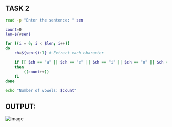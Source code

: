 ## TASK 2

```sh
read -p "Enter the sentence: " sen

count=0
len=${#sen}

for ((i = 0; i < $len; i++))
do
    ch=${sen:$i:1} # Extract each character

    if [[ $ch == "a" || $ch == "e" || $ch == "i" || $ch == "o" || $ch == "u" || $ch == "A" || $ch == "E" || $ch == "I" || $ch == "O" || $ch == "U" ]];
    then
        ((count++))
    fi
done

echo "Number of vowels: $count"
```

## OUTPUT:
![image](https://github.com/user-attachments/assets/a477cf69-b791-4fd0-9f1d-ab2fbc99d673)
